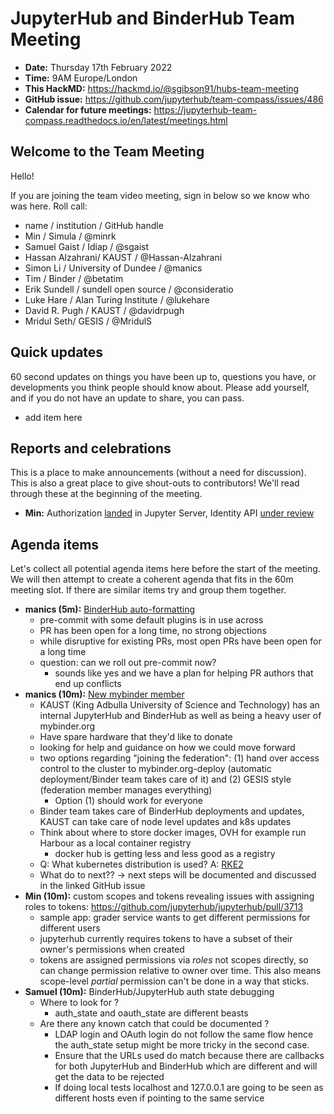 # JupyterHub and BinderHub Team Meeting

- **Date:** Thursday 17th February 2022
- **Time:** 9AM Europe/London
- **This HackMD:** https://hackmd.io/@sgibson91/hubs-team-meeting
- **GitHub issue:** https://github.com/jupyterhub/team-compass/issues/486
- **Calendar for future meetings:** https://jupyterhub-team-compass.readthedocs.io/en/latest/meetings.html



## Welcome to the Team Meeting

Hello!

If you are joining the team video meeting, sign in below so we know who was here. Roll call:

- name / institution / GitHub handle
- Min / Simula / @minrk
- Samuel Gaist / Idiap / @sgaist
- Hassan Alzahrani/ KAUST / @Hassan-Alzahrani
- Simon Li / University of Dundee / @manics
- Tim / Binder / @betatim
- Erik Sundell / sundell open source / @consideratio
- Luke Hare / Alan Turing Institute / @lukehare
- David R. Pugh / KAUST / @davidrpugh
- Mridul Seth/ GESIS / @MridulS

## Quick updates

60 second updates on things you have been up to, questions you have, or developments you think people should know about. Please add yourself, and if you do not have an update to share, you can pass.

- add item here

## Reports and celebrations

This is a place to make announcements (without a need for discussion). This is also a great place to give shout-outs to contributors! We'll read through these at the beginning of the meeting.

- **Min:** Authorization [landed](https://github.com/jupyter-server/jupyter_server/pull/165) in Jupyter Server, Identity API [under review](https://github.com/jupyter-server/jupyter_server/pull/671)

## Agenda items

Let's collect all potential agenda items here before the start of the meeting. We will then attempt to create a coherent agenda that fits in the 60m meeting slot. If there are similar items try and group them together.

- **manics (5m):** [BinderHub auto-formatting](https://github.com/jupyterhub/binderhub/pull/1381)
  - pre-commit with some default plugins is in use across
  - PR has been open for a long time, no strong objections
  - while disruptive for existing PRs, most open PRs have been open for a long time
  - question: can we roll out pre-commit now?
    - sounds like yes and we have a plan for helping PR authors that end up conflicts
- **manics (10m):** [New mybinder member](https://github.com/jupyterhub/mybinder.org-deploy/issues/1772)
  - KAUST (King Adbulla University of Science and Technology) has an internal JupyterHub and BinderHub as well as being a heavy user of mybinder.org
  - Have spare hardware that they'd like to donate
  - looking for help and guidance on how we could move forward
  - two options regarding "joining the federation": (1) hand over access control to the cluster to mybinder.org-deploy (automatic deployment/Binder team takes care of it) and (2) GESIS style (federation member manages everything)
    - Option (1) should work for everyone
  - Binder team takes care of BinderHub deployments and updates, KAUST can take care of node level updates and k8s updates
  - Think about where to store docker images, OVH for example run Harbour as a local container registry
    - docker hub is getting less and less good as a registry
  - Q: What kubernetes distribution is used? A: [RKE2](https://docs.rke2.io/)
  - What do to next?? -> next steps will be documented and discussed in the linked GitHub issue
- **Min (10m):** custom scopes and tokens revealing issues with assigning roles to tokens: <https://github.com/jupyterhub/jupyterhub/pull/3713>
  - sample app: grader service wants to get different permissions for different users
  - jupyterhub currently requires tokens to have a subset of their owner's permissions when created
  - tokens are assigned permissions via _roles_ not scopes directly, so can change permission relative to owner over time. This also means scope-level _partial_ permission can't be done in a way that sticks.
- **Samuel (10m):** BinderHub/JupyterHub auth state debugging
  - Where to look for ?
    - auth_state and oauth_state are different beasts
  - Are there any known catch that could be documented ?
    - LDAP login and OAuth login do not follow the same flow hence the auth_state setup might be more tricky in the second case.
    - Ensure that the URLs used do match because there are callbacks for both JupyterHub and BinderHub which are different and will get the data to be rejected
    - If doing local tests localhost and 127.0.0.1 are going to be seen as different hosts even if pointing to the same service
